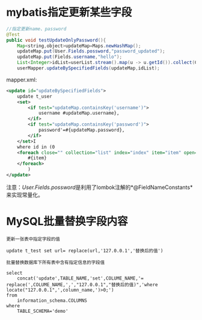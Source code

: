 # mybatis指定更新某些字段

```java
//指定更新name、password
@Test
public void testUpdateOnlyPassword(){
	Map<string,object>updateMap=Maps.newHashMap();
	updateMap.put(User.Fields.possword,"password_updated");
	updateMap.put(Fields.username,"hello");
	List<Integer>idList=userList.stream().map(u -> u.getId()).collect(Collectors.toList());
	userMapper.updateBySpecifiedFields(updateMap,idList);
```

mapper.xml:

```xml
<update id="updateBySpecifiedFields">
	update t_user
	<set>
		<if test="updateMap.containsKey('username')">
			username #updateMap.username},
		</if>
		<if test="updateMap.containsKey('password')">
			password'=#{updateMap.password},
		</if>
	</set>I
	where id in (0
	<foreach close="" collection="list" index="index" item="item" open="," separator=",">
		#{item}
	</foreach>
        )
</update>
```

注意：*User.Fields.possword*是利用了lombok注解的*@FieldNameConstants*来实现常量化。



# MySQL批量替换字段内容

`更新一张表中指定字段的值`

```mysql
update t_test set url= replace(url,'127.0.0.1','替换后的值')
```

`批量替换数据库下所有表中含有指定信息的字段值`

```mysql
select
	concat('update',TABLE_NAME,'set',COLUME_NAME,'= replace(',COLUME_NAME,',',"127.0.0.1","替换后的值)",'where locate("127.0.0.1",',column_name,')>0;')
from
	information_schema.COLUMNS
where 
	TABLE_SCHEMA='demo'
```

